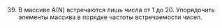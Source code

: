 39. В массиве А(N) встречаются лишь числа от 1 до 20. Упорядочить  элементы массива в порядке частоты встречаемости чисел. 